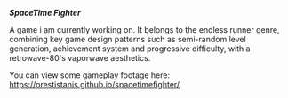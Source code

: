 ***SpaceTime Fighter***

A game i am currently working on. It belongs to the endless runner genre, combining key game design patterns such as semi-random level generation, achievement system and progressive difficulty, with a retrowave-80's vaporwave aesthetics.

You can view some gameplay footage here: https://orestistanis.github.io/spacetimefighter/
